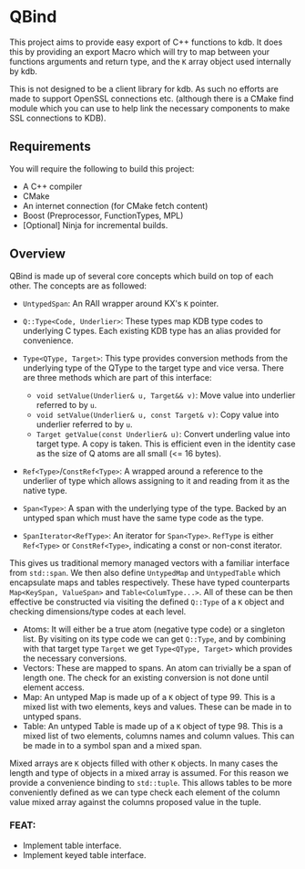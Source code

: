 # QBind

This project aims to provide easy export of C++ functions to kdb. It does this by providing an export Macro which will try to map between your functions arguments and return type, and the `K` array object used internally by kdb.

This is not designed to be a client library for kdb. As such no efforts are made to support OpenSSL connections etc. (although there is a CMake find module which you can use to help link the necessary components to make SSL connections to KDB). 

## Requirements

You will require the following to build this project:

- A C++ compiler
- CMake
- An internet connection (for CMake fetch content)
- Boost (Preprocessor, FunctionTypes, MPL)
- [Optional] Ninja for incremental builds.

## Overview

QBind is made up of several core concepts which build on top of each other. The concepts are as followed:

- `UntypedSpan`: An RAII wrapper around KX's `K` pointer.
- `Q::Type<Code, Underlier>`: These types map KDB type codes to underlying C types. Each existing KDB type has an alias provided for convenience.
- `Type<QType, Target>`: This type provides conversion methods from the underlying type of the QType to the target type and vice versa. There are three methods which are part of this interface:
    - `void setValue(Underlier& u, Target&& v)`: Move value into underlier referred to by `u`.
    - `void setValue(Underlier& u, const Target& v)`: Copy value into underlier referred to by `u`.
    - `Target getValue(const Underlier& u)`: Convert underling value into target type. A copy is taken. This is efficient even in the identity case as the size of Q atoms are all small (<= 16 bytes).

- `Ref<Type>`/`ConstRef<Type>`: A wrapped around a reference to the underlier of type which allows assigning to it and reading from it as the native type.
- `Span<Type>`: A span with the underlying type of the type. Backed by an untyped span which must have the same type code as the type.
- `SpanIterator<RefType>`: An iterator for `Span<Type>`. `RefType` is either `Ref<Type>` or `ConstRef<Type>`, indicating a const or non-const iterator.

This gives us traditional memory managed vectors with a familiar interface from `std::span`. We then also define `UntypedMap` and `UntypedTable` which encapsulate maps and tables respectively. These have typed counterparts `Map<KeySpan, ValueSpan>` and `Table<ColumType...>`. All of these can be then effective be constructed via visiting the defined `Q::Type` of a `K` object and checking dimensions/type codes at each level.

- Atoms: It will either be a true atom (negative type code) or a singleton list. By visiting on its type code we can get `Q::Type`, and by combining with that target type `Target` we get `Type<QType, Target>` which provides the necessary conversions.
- Vectors: These are mapped to spans. An atom can trivially be a span of length one. The check for an existing conversion is not done until element access.
- Map: An untyped Map is made up of a `K` object of type 99. This is a mixed list with two elements, keys and values. These can be made in to untyped spans.
- Table: An untyped Table is made up of a `K` object of type 98. This is a mixed list of two elements, columns names and column values. This can be made in to a symbol span and a mixed span. 

Mixed arrays are `K` objects filled with other `K` objects. In many cases the length and type of objects in a mixed array is assumed. For this reason we provide a convenience binding to `std::tuple`. This allows tables to be more conveniently defined as we can type check each element of the column value mixed array against the columns proposed value in the tuple. 

### FEAT:
- Implement table interface.
- Implement keyed table interface.